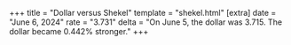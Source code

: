 +++
title = "Dollar versus Shekel"
template = "shekel.html"
[extra]
date = "June  6, 2024"
rate = "3.731"
delta = "On June  5, the dollar was 3.715. The dollar became 0.442% stronger."
+++

